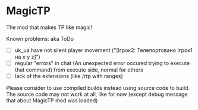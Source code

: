 # MagicTP
The mod that makes TP like magic!

Known problems: aka ToDo

- [ ] uk_ua have not silent player movement ("[Ігрок2: Телепортовано Ігрок1 на x y z]")
- [ ] regular "errors" in chat (An unexpected error occured trying to execute that command) from execute side, normal for others
- [ ] lack of the extensions (like /rtp with ranges)

Please consider to use compiled builds instead using source code to build. The source code may not work at all, like for now (except debug message that about MagicTP mod was loaded)